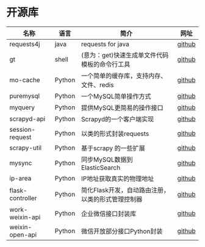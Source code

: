 # 开源库

| 名称 | 语言 | 简介  | 网址 | 
| - | - | - | - | 
| requests4j | java | requests for java | [github](https://github.com/mouday/requests4j) | 
gt | shell | (意为：get)快速生成单文件代码模板的命令行工具 | [github](https://github.com/mouday/gt-project)
mo-cache | Python | 一个简单的缓存库，支持内存、文件、redis| [github](https://github.com/mouday/mo-cache)
puremysql | Python | 一个MySQL简单操作方式 | [github](https://github.com/mouday/PureMySQL) 
myquery| Python | 提供MySQL更简易的操作接口| [github](https://github.com/mouday/MyQuery)
scrapyd-api | Python | Scrapyd的一个客户端实现 | [github](https://github.com/mouday/scrapyd-api)
session-request | Python |  以类的形式封装requests | [github](https://github.com/mouday/session-request)
scrapy-util | Python | 基于scrapy 的一些扩展 | [github](https://github.com/mouday/scrapy-util)
mysync | Python | 同步MySQL数据到ElasticSearch | [github](https://github.com/mouday/MySync) 
ip-area | Python | IP地址获取真实的物理地址 | [github](https://github.com/mouday/ip-area)
flask-controller | Python | 简化Flask开发，自动路由注册，以类的形式管理控制器 | [github](https://github.com/mouday/flask-controller)
work-weixin-api | Python | 企业微信接口封装库 | [github](https://github.com/mouday/work-weixin-api)
weixin-open-api | Python |  微信开放部分接口Python封装 | [github](https://github.com/mouday/weixin-open-api)